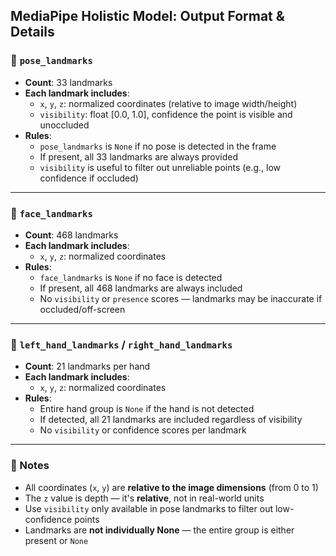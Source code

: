 ## MediaPipe Holistic Model: Output Format & Details

### 🔹 `pose_landmarks`
- **Count**: 33 landmarks
- **Each landmark includes**:
  - `x`, `y`, `z`: normalized coordinates (relative to image width/height)
  - `visibility`: float [0.0, 1.0], confidence the point is visible and unoccluded
- **Rules**:
  - `pose_landmarks` is `None` if no pose is detected in the frame
  - If present, all 33 landmarks are always provided
  - `visibility` is useful to filter out unreliable points (e.g., low confidence if occluded)

---

### 🔹 `face_landmarks`
- **Count**: 468 landmarks
- **Each landmark includes**:
  - `x`, `y`, `z`: normalized coordinates
- **Rules**:
  - `face_landmarks` is `None` if no face is detected
  - If present, all 468 landmarks are always included
  - No `visibility` or `presence` scores — landmarks may be inaccurate if occluded/off-screen

---

### 🔹 `left_hand_landmarks` / `right_hand_landmarks`
- **Count**: 21 landmarks per hand
- **Each landmark includes**:
  - `x`, `y`, `z`: normalized coordinates
- **Rules**:
  - Entire hand group is `None` if the hand is not detected
  - If detected, all 21 landmarks are included regardless of visibility
  - No `visibility` or confidence scores per landmark

---

### 📝 Notes
- All coordinates (`x`, `y`) are **relative to the image dimensions** (from 0 to 1)
- The `z` value is depth — it's **relative**, not in real-world units
- Use `visibility` only available in pose landmarks to filter out low-confidence points
- Landmarks are **not individually None** — the entire group is either present or `None`